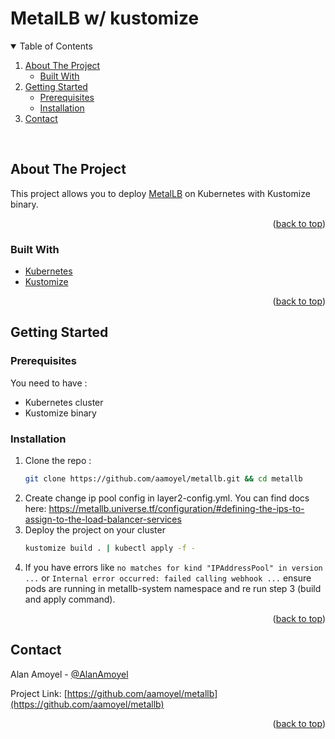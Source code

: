 # MetalLB w/ kustomize
<div id="top"></div>

<!-- TABLE OF CONTENTS -->
<details open>
  <summary>Table of Contents</summary>
  <ol>
    <li>
      <a href="#about-the-project">About The Project</a>
      <ul>
        <li><a href="#built-with">Built With</a></li>
      </ul>
    </li>
    <li>
      <a href="#getting-started">Getting Started</a>
      <ul>
        <li><a href="#prerequisites">Prerequisites</a></li>
        <li><a href="#installation">Installation</a></li>
      </ul>
    </li>
    <li><a href="#contact">Contact</a></li>
  </ol>
</details>
</br>



<!-- ABOUT THE PROJECT -->
## About The Project
This project allows you to deploy [MetalLB](https://metallb.universe.tf/) on Kubernetes with Kustomize binary.

<p align="right">(<a href="#top">back to top</a>)</p>


### Built With
* [Kubernetes](https://kubernetes.io/)
* [Kustomize](https://kustomize.io/)

<p align="right">(<a href="#top">back to top</a>)</p>



<!-- GETTING STARTED -->
## Getting Started

### Prerequisites

You need to have :
* Kubernetes cluster
* Kustomize binary

### Installation

1. Clone the repo :
   ```sh
   git clone https://github.com/aamoyel/metallb.git && cd metallb
   ```
2. Create change ip pool config in layer2-config.yml. You can find docs here: https://metallb.universe.tf/configuration/#defining-the-ips-to-assign-to-the-load-balancer-services
3. Deploy the project on your cluster
   ```sh
   kustomize build . | kubectl apply -f -
   ```
4. If you have errors like `no matches for kind "IPAddressPool" in version ...` or `Internal error occurred: failed calling webhook ...` ensure pods are running in metallb-system namespace and re run step 3 (build and apply command).

<p align="right">(<a href="#top">back to top</a>)</p>


<!-- CONTACT -->
## Contact

Alan Amoyel - [@AlanAmoyel](https://twitter.com/AlanAmoyel)

Project Link: [https://github.com/aamoyel/metallb](https://github.com/aamoyel/metallb)

<p align="right">(<a href="#top">back to top</a>)</p>

